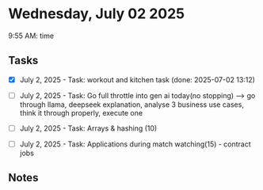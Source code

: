 # Wednesday, July 02 2025

9:55 AM: time

## Tasks

- [x] July 2, 2025 - Task: workout and kitchen task (done: 2025-07-02 13:12)
- [ ] July 2, 2025 - Task: Go full throttle into gen ai today(no stopping) --> go through llama, deepseek explanation, analyse 3 business use cases, think it through properly, execute one
- [ ] July 2, 2025 - Task: Arrays & hashing (10)
- [ ] July 2, 2025 - Task: Applications during match watching(15) - contract jobs


## Notes

